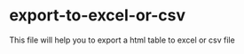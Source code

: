 export-to-excel-or-csv
======================

This file will help you to export a html table to excel or csv file
